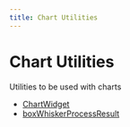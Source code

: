 ```yaml
---
title: Chart Utilities
---
```


# Chart Utilities

Utilities to be used with charts

- [ChartWidget](class.ChartWidget.md)
- [boxWhiskerProcessResult](function.boxWhiskerProcessResult.md)
